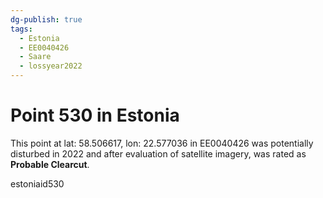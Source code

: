```yaml
---
dg-publish: true
tags:
  - Estonia
  - EE0040426
  - Saare
  - lossyear2022
---
```


# Point 530 in Estonia

This point at lat: 58.506617, lon: 22.577036 in EE0040426 was potentially disturbed in 2022 and after evaluation of satellite imagery, was rated as **Probable Clearcut**.



estoniaid530